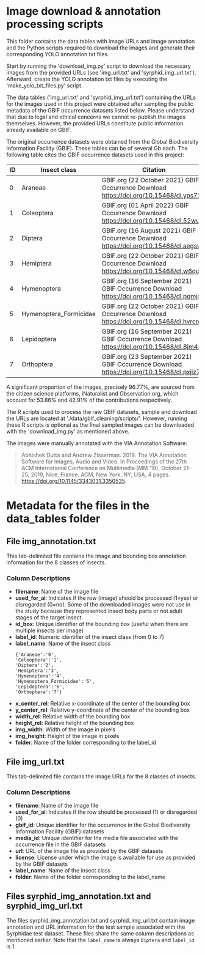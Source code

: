 # Image download & annotation processing scripts

This folder contains the data tables with image URLs and image annotation and the Python scripts required to download the images and generate their corresponding YOLO annotation txt files. 

Start by running the 'download_img.py' script to download the necessary images from the provided URLs (see 'img_url.txt' and 'syrphid_img_url.txt'). Afterward, create the YOLO annotation txt files by executing the 'make_yolo_txt_files.py' script.

The data tables ('img_url.txt' and 'syrphid_img_url.txt') containing the URLs for the images used in this project were obtained after sampling the public metadata of the GBIF occurrence datasets listed below. Please understand that due to legal and ethical concerns we cannot re-publish the images themselves. However, the provided URLs constitute public information already available on GBIF.

The original occurrence datasets were obtained from the Global Biodiversity Information Facility (GBIF). These tables can be of several Gb each. The following table cites the GBIF occurrence datasets used in this project:

| ID | Insect class           | Citation |
|----|------------------------|----------|
| 0  | Araneae                | GBIF.org (22 October 2021) GBIF Occurrence Download https://doi.org/10.15468/dl.yps72k |
| 1  | Coleoptera             | GBIF.org (01 April 2022) GBIF Occurrence Download  https://doi.org/10.15468/dl.52wu3r |
| 2  | Diptera                | GBIF.org (16 August 2021) GBIF Occurrence Download  https://doi.org/10.15468/dl.aegswt |
| 3  | Hemiptera              | GBIF.org (22 October 2021) GBIF Occurrence Download https://doi.org/10.15468/dl.w6qucx |
| 4  | Hymenoptera            | GBIF.org (16 September 2021) GBIF Occurrence Download https://doi.org/10.15468/dl.pqmjq4 |
| 5  | Hymenoptera_Formicidae | GBIF.org (22 October 2021) GBIF Occurrence Download https://doi.org/10.15468/dl.hvrcmu |
| 6  | Lepidoptera            | GBIF.org (16 September 2021) GBIF Occurrence Download https://doi.org/10.15468/dl.8jm4zg |
| 7  | Orthoptera             | GBIF.org (23 September 2021) GBIF Occurrence Download  https://doi.org/10.15468/dl.pxjjz7 |

A significant proportion of the images, precisely 96.77%, are sourced from the citizen science platforms, iNaturalist and Observation.org, which account for 53.86% and 42.91% of the contributions respectively.

The R scripts used to process the raw GBIF datasets, sample and download the URLs are located at './data/gbif_cleaning/scripts/'. However, running these R scripts is optional as the final sampled images can be downloaded with the 'download_img.py' as mentioned above.

The images were manually annotated with the VIA Annotation Software:
> Abhishek Dutta and Andrew Zisserman. 2019. The VIA Annotation Software for Images, Audio and Video. In Proceedings of the 27th ACM International Conference on Multimedia (MM ’19), October 21–25, 2019, Nice, France. ACM, New York, NY, USA, 4 pages. https://doi.org/10.1145/3343031.3350535.

# Metadata for the files in the data_tables folder

## File img_annotation.txt

This tab-delimited file contains the image and bounding box annotation information for the 8 classes of insects.

### Column Descriptions

- **filename**: Name of the image file
- **used_for_ai**: Indicates if the row (image) should be processed (1=yes) or disregarded (0=no). Some of the downloaded images were not use in the study because they represented insect body parts or not adult stages of the target insect.
- **id_box**: Unique identifier of the bounding box (useful when there are multiple insects per image)
- **label_id**: Numeric identifier of the insect class (from 0 to 7)
- **label_name**: Name of the insect class
    ```
    {'Araneae':'0', 
    'Coleoptera':'1',
    'Diptera':'2',
    'Hemiptera':'3',
    'Hymenoptera':'4',
    'Hymenoptera_Formicidae':'5',
    'Lepidoptera':'6',
    'Orthoptera':'7'}
    ```
- **x_center_rel**: Relative x-coordinate of the center of the bounding box
- **y_center_rel**: Relative y-coordinate of the center of the bounding box
- **width_rel**: Relative width of the bounding box
- **height_rel**: Relative height of the bounding box
- **img_width**: Width of the image in pixels
- **img_height**: Height of the image in pixels
- **folder**: Name of the folder corresponding to the label_id

## File img_url.txt

This tab-delimited file contains the image URLs for the 8 classes of insects.

### Column Descriptions

- **filename**: Name of the image file
- **used_for_ai**: Indicates if the row should be processed (1) or disregarded (0)
- **gbif_id**: Unique identifier for the occurrence in the Global Biodiversity Information Facility (GBIF) datasets
- **media_id**: Unique identifier for the media file associated with the occurrence file in the GBIF datasets
- **url**: URL of the image file as provided by the GBIF datasets
- **license**: License under which the image is available for use as provided by the GBIF datasets
- **label_name**: Name of the insect class
- **folder**: Name of the folder corresponding to the label_name

## Files syrphid_img_annotation.txt and syrphid_img_url.txt

The files syrphid_img_annotation.txt and syrphid_img_url.txt contain image annotation and URL information for the test sample associated with the Syrphidae test dataset. These files share the same column descriptions as mentioned earlier. Note that the `label_name` is always `Diptera` and `label_id` is 1.

